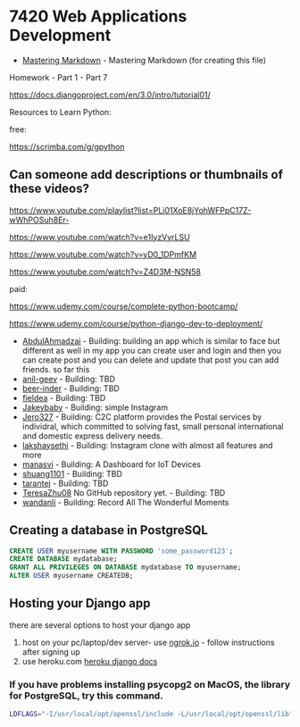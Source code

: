 # 7420 Web Applications Development

* [Mastering Markdown](https://guides.github.com/features/mastering-markdown/) - Mastering Markdown (for creating this file)



Homework - Part 1 - Part 7

https://docs.djangoproject.com/en/3.0/intro/tutorial01/



Resources to Learn Python:


free:

https://scrimba.com/g/gpython

## Can someone add descriptions or thumbnails of these videos?

https://www.youtube.com/playlist?list=PLi01XoE8jYohWFPpC17Z-wWhPOSuh8Er-

https://www.youtube.com/watch?v=e1IyzVyrLSU

https://www.youtube.com/watch?v=yD0_1DPmfKM

https://www.youtube.com/watch?v=Z4D3M-NSN58


paid: 

https://www.udemy.com/course/complete-python-bootcamp/

https://www.udemy.com/course/python-django-dev-to-deployment/


* [AbdulAhmadzai](https://github.com/AbdulAhmadzai/WebApplicationAssignment1) - Building: building an app which is similar to face but different as well in my app you can create user and login and then you can create post and you can delete and update that post you can add friends.  so far this 
* [anil-geev](https://github.com/anil-geev/Assignment1_7420) - Building: TBD
* [beer-inder](https://github.com/beer-inder/Assignment1_7420_WebApp) - Building: TBD
* [fieldea](https://github.com/fieldea/WADA1) - Building: TBD
* [Jakeybaby](https://github.com/Jakeybaby/Assignemnt17420) - Building: simple Instagram
* [Jero327](https://github.com/Jero327/7420-Assessment) - Building: C2C platform provides the Postal services by individral, which committed to solving fast, small personal international and domestic express delivery needs.
* [lakshaysethi](https://github.com/lakshaysethi/Assignment-1-7420-ls) - Building: Instagram clone with almost all features and more 
* [manasvi](https://github.com/Manasvityagi/webapp_7420) - Building: A Dashboard for IoT Devices
* [shuang1101](https://github.com/shuang1101/WebAppAssignment1) - Building: TBD
* [tarantej](https://github.com/tarantej/assignment1_7420) - Building: TBD
* [TeresaZhu08](https://github.com/TeresaZhu) No GitHub repository yet. - Building: TBD
* [wandanli](https://github.com/wandanli/Web_App_Dev_Assignment1) - Building: Record All The Wonderful Moments


## Creating a database in PostgreSQL

```sql
CREATE USER myusername WITH PASSWORD 'some_password123';
CREATE DATABASE mydatabase;
GRANT ALL PRIVILEGES ON DATABASE mydatabase TO myusername;
ALTER USER myusername CREATEDB;
```

## Hosting your Django app
there are several options to host your django app
1. host on your pc/laptop/dev server- use [ngrok.io](https://ngrok.io) - follow instructions after signing up
2. use heroku.com [heroku django docs](https://devcenter.heroku.com/articles/deploying-python)

### If you have problems installing psycopg2 on MacOS, the library for PostgreSQL, try this command.
```bash
LDFLAGS="-I/usr/local/opt/openssl/include -L/usr/local/opt/openssl/lib" pip install --upgrade psycopg2
```
